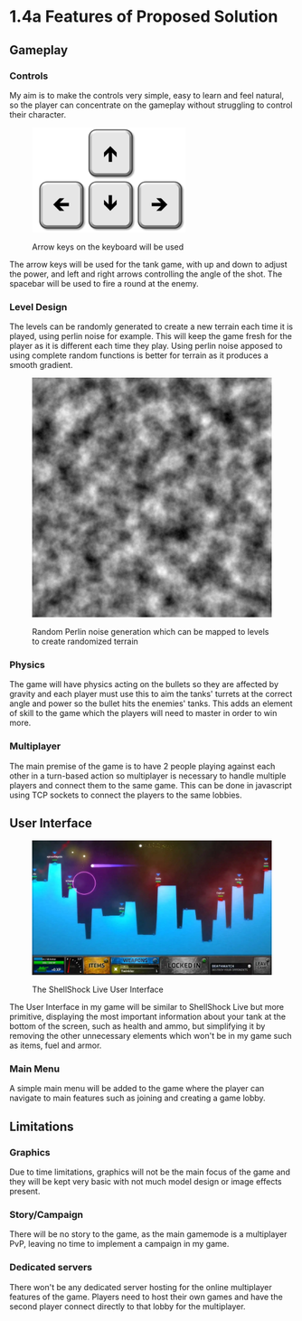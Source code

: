 # 1.4a Features of Proposed Solution

## Gameplay

### Controls

My aim is to make the controls very simple, easy to learn and feel natural, so the player can concentrate on the gameplay without struggling to control their character.&#x20;

<figure><img src="../.gitbook/assets/image (2).png" alt=""><figcaption><p>Arrow keys on the keyboard will be used</p></figcaption></figure>

The arrow keys will be used for the tank game, with up and down to adjust the power, and left and right arrows controlling the angle of the shot. The spacebar will be used to fire a round at the enemy.&#x20;

### Level Design

The levels can be randomly generated to create a new terrain each time it is played, using perlin noise for example. This will keep the game fresh for the player as it is different each time they play. Using perlin noise apposed to using complete random functions is better for terrain as it produces a smooth gradient.&#x20;

<figure><img src="../.gitbook/assets/image (3).png" alt=""><figcaption><p>Random Perlin noise generation which can be mapped to levels to create randomized terrain</p></figcaption></figure>

### Physics

The game will have physics acting on the bullets so they are affected by gravity and each player must use this to aim the tanks' turrets at the correct angle and power so the bullet hits the enemies' tanks. This adds an element of skill to the game which the players will need to master in order to win more.

### Multiplayer

The main premise of the game is to have 2 people playing against each other in a turn-based action so multiplayer is necessary to handle multiple players and connect them to the same game. This can be done in javascript using TCP sockets to connect the players to the same lobbies.&#x20;

## User Interface



<figure><img src="../.gitbook/assets/image.png" alt=""><figcaption><p>The ShellShock Live User Interface</p></figcaption></figure>

The User Interface in my game will be similar to ShellShock Live but more primitive, displaying the most important information about your tank at the bottom of the screen, such as health and ammo, but simplifying it by removing the other unnecessary elements which won't be in my game such as items, fuel and armor.

### Main Menu

A simple main menu will be added to the game where the player can navigate to main features such as joining and creating a game lobby.

## Limitations

### Graphics

Due to time limitations, graphics will not be the main focus of the game and they will be kept very basic with not much model design or image effects present.

### Story/Campaign

There will be no story to the game, as the main gamemode is a multiplayer PvP, leaving no time to implement a campaign in my game.

### Dedicated servers

There won't be any dedicated server hosting for the online multiplayer features of the game. Players need to host their own games and have the second player connect directly to that lobby for the multiplayer.&#x20;

